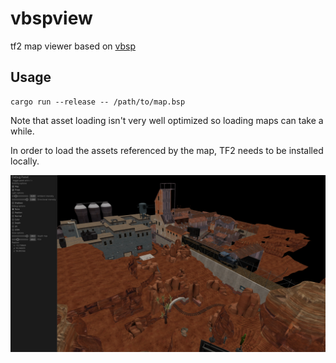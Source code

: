 # vbspview

tf2 map viewer based on [vbsp](https://github.com/icewind1991/vbsp)

## Usage

```
cargo run --release -- /path/to/map.bsp
```

Note that asset loading isn't very well optimized so loading maps can take a while.

In order to load the assets referenced by the map, TF2 needs to be installed locally.

![pl_badwater as rendered by the viewer](screenshots/badwater.png)